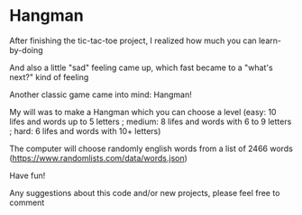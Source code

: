 # Hangman

After finishing the tic-tac-toe project, I realized how much you can learn-by-doing

And also a little "sad" feeling came up, which fast became to a "what's next?" kind of feeling

Another classic game came into mind: Hangman! 

My will was to make a Hangman which you can choose a level (easy: 10 lifes and words up to 5 letters ;
medium: 8 lifes and words with 6 to 9 letters ; hard: 6 lifes and words with 10+ letters)

The computer will choose randomly english words from a list of 2466 words (https://www.randomlists.com/data/words.json)


Have fun!

Any suggestions about this code and/or new projects, please feel free to comment
